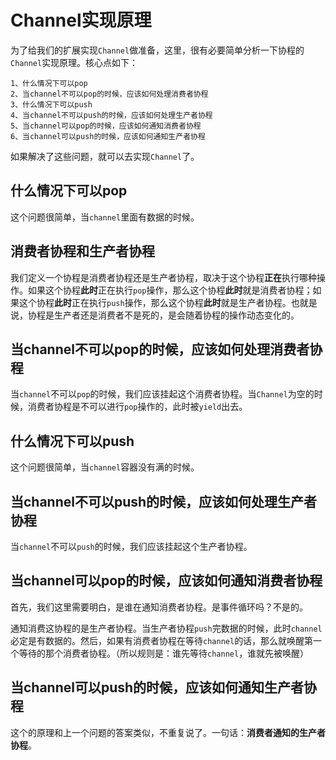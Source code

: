 # Channel实现原理

为了给我们的扩展实现`Channel`做准备，这里，很有必要简单分析一下协程的`Channel`实现原理。核心点如下：

```shell
1、什么情况下可以pop
2、当channel不可以pop的时候，应该如何处理消费者协程
3、什么情况下可以push
4、当channel不可以push的时候，应该如何处理生产者协程
5、当channel可以pop的时候，应该如何通知消费者协程
6、当channel可以push的时候，应该如何通知生产者协程
```

如果解决了这些问题，就可以去实现`Channel`了。

## 什么情况下可以pop

这个问题很简单，当`channel`里面有数据的时候。

## 消费者协程和生产者协程

我们定义一个协程是消费者协程还是生产者协程，取决于这个协程**正在**执行哪种操作。如果这个协程**此时**正在执行`pop`操作，那么这个协程**此时**就是消费者协程；如果这个协程**此时**正在执行`push`操作，那么这个协程**此时**就是生产者协程。也就是说，协程是生产者还是消费者不是死的，是会随着协程的操作动态变化的。

## 当channel不可以pop的时候，应该如何处理消费者协程

当`channel`不可以`pop`的时候，我们应该挂起这个消费者协程。当`Channel`为空的时候，消费者协程是不可以进行`pop`操作的，此时被`yield`出去。

## 什么情况下可以push

这个问题很简单，当`channel`容器没有满的时候。

## 当channel不可以push的时候，应该如何处理生产者协程

当`channel`不可以`push`的时候，我们应该挂起这个生产者协程。

## 当channel可以pop的时候，应该如何通知消费者协程

首先，我们这里需要明白，是谁在通知消费者协程。是事件循环吗？不是的。

通知消费这协程的是生产者协程。当生产者协程`push`完数据的时候，此时`channel`必定是有数据的。然后，如果有消费者协程在等待`channel`的话，那么就唤醒第一个等待的那个消费者协程。（所以规则是：谁先等待`channel`，谁就先被唤醒）

## 当channel可以push的时候，应该如何通知生产者协程

这个的原理和上一个问题的答案类似，不重复说了。一句话：**消费者通知的生产者协程**。
